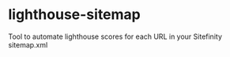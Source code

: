 # lighthouse-sitemap
Tool to automate lighthouse scores for each URL in your Sitefinity sitemap.xml
